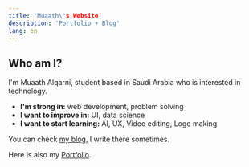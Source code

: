 ```yaml
---
title: 'Muaath\'s Website'
description: 'Portfolio + Blog'
lang: en
---
```


## Who am I?

I'm Muaath Alqarni, student based in Saudi Arabia who is interested in technology.

- **I'm strong in:** web development, problem solving
- **I want to improve in:** UI, data science
- **I want to start learning:** AI, UX, Video editing, Logo making

You can check <a href="/blog/" class="btn btn-primary">my blog</a>, I write there sometimes.

Here is also my <a href="/portfolio/" class="btn btn-primary">Portfolio</a>.